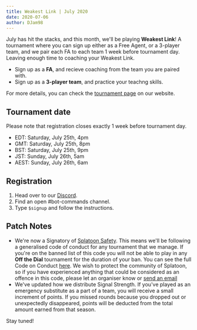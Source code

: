 ```yaml
---
title: Weakest Link | July 2020
date: 2020-07-06
author: DJam98
---
```


July has hit the stacks, and this month, we'll be playing __Weakest Link__! A tournament where you can sign up either as a Free Agent, or a 3-player team, and we pair each FA to each team 1 week before tournament day. Leaving enough time to coaching your Weakest Link.
- Sign up as a **FA**, and recieve coaching from the team you are paired with.
- Sign up as a **3-player team**, and practice your teachng skills.

For more details, you can check the [tournament page](/wl) on our website.

## Tournament date
Please note that registration closes exactly 1 week before tournament day.
- EDT: Saturday, July 25th, 4pm
- GMT: Saturday, July 25th, 8pm
- BST: Saturday, July 25th, 9pm
- JST: Sunday, July 26th, 5am
- AEST: Sunday, July 26th, 6am

## Registration
1. Head over to our [Discord](/discord).
2. Find an open <Mention>#bot-commands</Mention> channel.
3. Type `$signup` and follow the instructions.

## Patch Notes
- We're now a Signatory of [Splatoon Safety](https://twitter.com/splatsafety). This means we'll be following a generalised code of conduct for any tournament that we manage. If you're on the banned list of this code you will not be able to play in any __Off the Dial__ tournament for the duration of your ban. You can see the full Code on Conduct [here](https://docs.google.com/document/d/1Pf6S25d2rFDAP5JUJzaVeEkb0OGYIaGo-LQ3KGXUOpA/edit?usp=sharing). We wish to protect the community of Splatoon, so if you have experienced anything that could be considered as an offence in this code, please let an organiser know or [send an email](splatsafety@gmail.com)
- We've updated how we distribute Signal Strength. If you've played as an emergency substitute as a part of a team, you will receive a small increment of points. If you missed rounds because you dropped out or unexpectedly disappeared, points will be deducted from the total amount earned from that season.

Stay tuned!